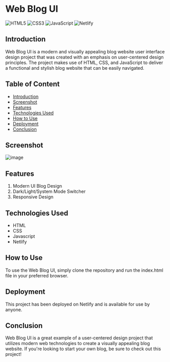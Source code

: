 # Web Blog UI

![HTML5](https://img.shields.io/badge/html5-%23E34F26.svg?style=for-the-badge&logo=html5&logoColor=white)
![CSS3](https://img.shields.io/badge/css3-%231572B6.svg?style=for-the-badge&logo=css3&logoColor=white)
![JavaScript](https://img.shields.io/badge/javascript-%23323330.svg?style=for-the-badge&logo=javascript&logoColor=%23F7DF1E)
![Netlify](https://img.shields.io/badge/netlify-%23000000.svg?style=for-the-badge&logo=netlify&logoColor=#00C7B7)

## Introduction
Web Blog UI is a modern and visually appealing blog website user interface design project that was created with an emphasis on user-centered design principles. The project makes use of HTML, CSS, and JavaScript to deliver a functional and stylish blog website that can be easily navigated.

## Table of Content
  * [Introduction](#introduction)
  * [Screenshot](#screenshot)
  * [Features](#features)
  * [Technologies Used](#technologies-used)
  * [How to Use](#how-to-use)
  * [Deployment](#deployment)
  * [Conclusion](#conclusion)

## Screenshot
![image](https://user-images.githubusercontent.com/106135144/211152633-61097495-f681-4bb4-b7ce-4e5aabd6988e.png)

## Features
1. Modern UI Blog Design
2. Dark/Light/System Mode Switcher
3. Responsive Design

## Technologies Used
- HTML
- CSS
- Javascript
- Netlify

## How to Use
To use the Web Blog UI, simply clone the repository and run the index.html file in your preferred browser.

## Deployment
This project has been deployed on Netlify and is available for use by anyone.

## Conclusion
Web Blog UI is a great example of a user-centered design project that utilizes modern web technologies to create a visually appealing blog website. If you're looking to start your own blog, be sure to check out this project!
